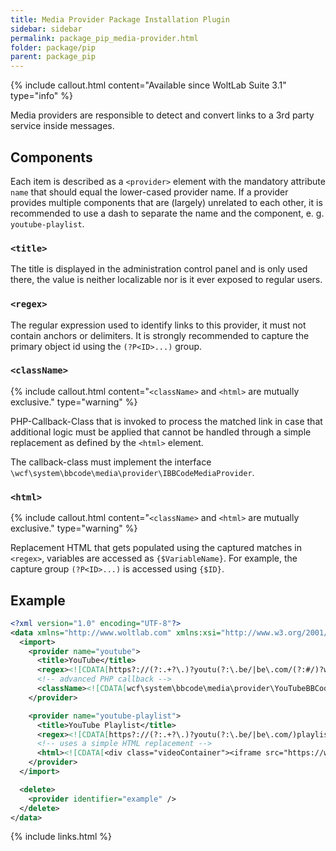```yaml
---
title: Media Provider Package Installation Plugin
sidebar: sidebar
permalink: package_pip_media-provider.html
folder: package/pip
parent: package_pip
---
```


{% include callout.html content="Available since WoltLab Suite 3.1" type="info" %}

Media providers are responsible to detect and convert links to a 3rd party service inside messages.

## Components

Each item is described as a `<provider>` element with the mandatory attribute `name` that should equal the lower-cased provider name. If a provider provides multiple components that are (largely) unrelated to each other, it is recommended to use a dash to separate the name and the component, e. g. `youtube-playlist`.

### `<title>`

The title is displayed in the administration control panel and is only used there, the value is neither localizable nor is it ever exposed to regular users.

### `<regex>`

The regular expression used to identify links to this provider, it must not contain anchors or delimiters. It is strongly recommended to capture the primary object id using the `(?P<ID>...)` group.

### `<className>`

{% include callout.html content="`<className>` and `<html>` are mutually exclusive." type="warning" %}

PHP-Callback-Class that is invoked to process the matched link in case that additional logic must be applied that cannot be handled through a simple replacement as defined by the `<html>` element.

The callback-class must implement the interface `\wcf\system\bbcode\media\provider\IBBCodeMediaProvider`.

### `<html>`

{% include callout.html content="`<className>` and `<html>` are mutually exclusive." type="warning" %}

Replacement HTML that gets populated using the captured matches in `<regex>`, variables are accessed as `{$VariableName}`. For example, the capture group `(?P<ID>...)` is accessed using `{$ID}`.

## Example

```xml
<?xml version="1.0" encoding="UTF-8"?>
<data xmlns="http://www.woltlab.com" xmlns:xsi="http://www.w3.org/2001/XMLSchema-instance" xsi:schemaLocation="http://www.woltlab.com http://www.woltlab.com/XSD/2019/mediaProvider.xsd">
  <import>
    <provider name="youtube">
      <title>YouTube</title>
      <regex><![CDATA[https?://(?:.+?\.)?youtu(?:\.be/|be\.com/(?:#/)?watch\?(?:.*?&)?v=)(?P<ID>[a-zA-Z0-9_-]+)(?:(?:\?|&)t=(?P<start>[0-9hms]+)$)?]]></regex>
      <!-- advanced PHP callback -->
      <className><![CDATA[wcf\system\bbcode\media\provider\YouTubeBBCodeMediaProvider]]></className>
    </provider>

    <provider name="youtube-playlist">
      <title>YouTube Playlist</title>
      <regex><![CDATA[https?://(?:.+?\.)?youtu(?:\.be/|be\.com/)playlist\?(?:.*?&)?list=(?P<ID>[a-zA-Z0-9_-]+)]]></regex>
      <!-- uses a simple HTML replacement -->
      <html><![CDATA[<div class="videoContainer"><iframe src="https://www.youtube.com/embed/videoseries?list={$ID}" allowfullscreen></iframe></div>]]></html>
    </provider>
  </import>

  <delete>
    <provider identifier="example" />
  </delete>
</data>
```

{% include links.html %}
